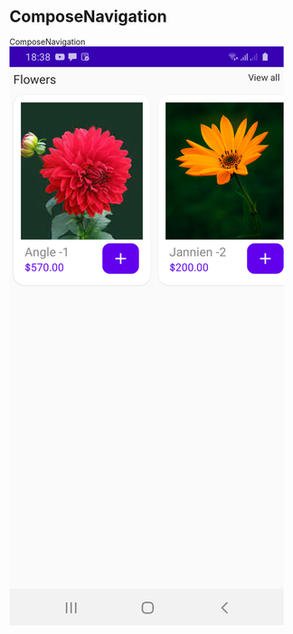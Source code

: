 # ComposeNavigation
ComposeNavigation
![ImageSliding](https://github.com/VijaySnawane/ComposeNavigation/blob/main/screenshot-1651755981940.png?raw=true "List")
